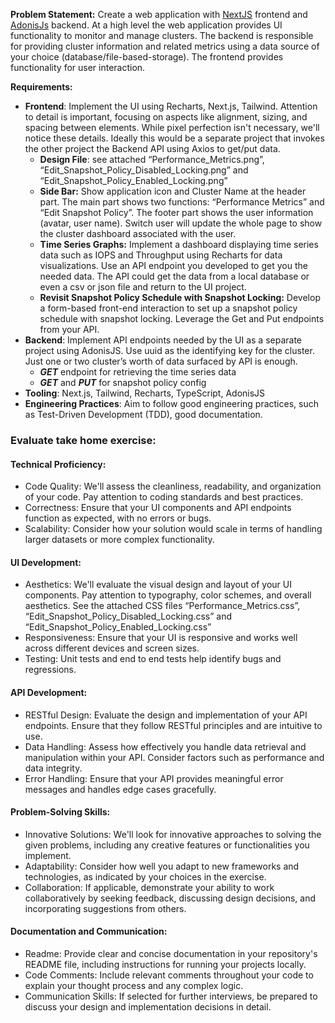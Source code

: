 **Problem Statement:** Create a web application with [NextJS](https://nextjs.org/) frontend and [AdonisJs](https://adonisjs.com/) backend. At a high level the web application provides UI functionality to monitor and manage clusters. The backend is responsible for providing cluster information and related metrics using a data source of your choice (database/file-based-storage). The frontend provides functionality for user interaction. 

**Requirements:**

* **Frontend**: Implement the UI using Recharts, Next.js, Tailwind. Attention to detail is important, focusing on aspects like alignment, sizing, and spacing between elements. While pixel perfection isn't necessary, we'll notice these details. Ideally this would be a separate project that invokes the other project the Backend API using Axios to get/put data.  
  * **Design File**: see attached “Performance\_Metrics.png”, “Edit\_Snapshot\_Policy\_Disabled\_Locking.png” and “Edit\_Snapshot\_Policy\_Enabled\_Locking.png”  
  * **Side Bar:** Show application icon and Cluster Name at the header part. The main part shows two functions: “Performance Metrics” and “Edit Snapshot Policy”. The footer part shows the user information (avatar, user name). Switch user will update the whole page to show the cluster dashboard associated with the user.   
  * **Time Series Graphs:** Implement a dashboard displaying time series data such as IOPS and Throughput using Recharts for data visualizations. Use an API endpoint you developed to get you the needed data. The API could get the data from a local database or even a csv or json file and return to the UI project.  
  * **Revisit Snapshot Policy Schedule with Snapshot Locking:** Develop a form-based front-end interaction to set up a snapshot policy schedule with snapshot locking. Leverage the Get and Put endpoints from your API.  
* **Backend**: Implement API endpoints needed by the UI as a separate project using AdonisJS. Use uuid as the identifying key for the cluster. Just one or two cluster’s worth of data surfaced by API is enough.  
  * ***GET*** endpoint for retrieving the time series data  
  * ***GET*** and ***PUT*** for snapshot policy config   
* **Tooling**: Next.js, Tailwind, Recharts, TypeScript, AdonisJS   
* **Engineering Practices**: Aim to follow good engineering practices, such as Test-Driven Development (TDD), good documentation.

### Evaluate take home exercise:

#### Technical Proficiency:

* Code Quality: We'll assess the cleanliness, readability, and organization of your code. Pay attention to coding standards and best practices.  
* Correctness: Ensure that your UI components and API endpoints function as expected, with no errors or bugs.  
* Scalability: Consider how your solution would scale in terms of handling larger datasets or more complex functionality.

#### UI Development:

* Aesthetics: We'll evaluate the visual design and layout of your UI components. Pay attention to typography, color schemes, and overall aesthetics. See the attached CSS files “Performance\_Metrics.css”, “Edit\_Snapshot\_Policy\_Disabled\_Locking.css” and “Edit\_Snapshot\_Policy\_Enabled\_Locking.css”  
* Responsiveness: Ensure that your UI is responsive and works well across different devices and screen sizes.   
* Testing: Unit tests and end to end tests help identify bugs and regressions.

#### API Development:

* RESTful Design: Evaluate the design and implementation of your API endpoints. Ensure that they follow RESTful principles and are intuitive to use.  
* Data Handling: Assess how effectively you handle data retrieval and manipulation within your API. Consider factors such as performance and data integrity.  
* Error Handling: Ensure that your API provides meaningful error messages and handles edge cases gracefully.

#### Problem-Solving Skills:

* Innovative Solutions: We'll look for innovative approaches to solving the given problems, including any creative features or functionalities you implement.  
* Adaptability: Consider how well you adapt to new frameworks and technologies, as indicated by your choices in the exercise.  
* Collaboration: If applicable, demonstrate your ability to work collaboratively by seeking feedback, discussing design decisions, and incorporating suggestions from others.

#### Documentation and Communication:

* Readme: Provide clear and concise documentation in your repository's README file, including instructions for running your projects locally.  
* Code Comments: Include relevant comments throughout your code to explain your thought process and any complex logic.  
* Communication Skills: If selected for further interviews, be prepared to discuss your design and implementation decisions in detail.